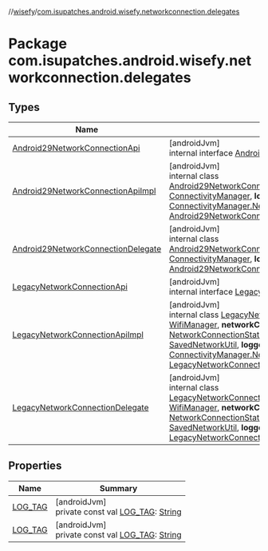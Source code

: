 //[wisefy](../../index.md)/[com.isupatches.android.wisefy.networkconnection.delegates](index.md)

# Package com.isupatches.android.wisefy.networkconnection.delegates

## Types

| Name | Summary |
|---|---|
| [Android29NetworkConnectionApi](-android29-network-connection-api/index.md) | [androidJvm]<br>internal interface [Android29NetworkConnectionApi](-android29-network-connection-api/index.md) |
| [Android29NetworkConnectionApiImpl](-android29-network-connection-api-impl/index.md) | [androidJvm]<br>internal class [Android29NetworkConnectionApiImpl](-android29-network-connection-api-impl/index.md)(**connectionManager**: [ConnectivityManager](https://developer.android.com/reference/kotlin/android/net/ConnectivityManager.html), **logger**: [WisefyLogger](../com.isupatches.android.wisefy.logging/-wisefy-logger/index.md)?) : [ConnectivityManager.NetworkCallback](https://developer.android.com/reference/kotlin/android/net/ConnectivityManager.NetworkCallback.html), [Android29NetworkConnectionApi](-android29-network-connection-api/index.md) |
| [Android29NetworkConnectionDelegate](-android29-network-connection-delegate/index.md) | [androidJvm]<br>internal class [Android29NetworkConnectionDelegate](-android29-network-connection-delegate/index.md)(**connectivityManager**: [ConnectivityManager](https://developer.android.com/reference/kotlin/android/net/ConnectivityManager.html), **logger**: [WisefyLogger](../com.isupatches.android.wisefy.logging/-wisefy-logger/index.md)?, **impl**: [Android29NetworkConnectionApi](-android29-network-connection-api/index.md)) : [NetworkConnectionApi](../com.isupatches.android.wisefy.networkconnection/-network-connection-api/index.md) |
| [LegacyNetworkConnectionApi](-legacy-network-connection-api/index.md) | [androidJvm]<br>internal interface [LegacyNetworkConnectionApi](-legacy-network-connection-api/index.md) |
| [LegacyNetworkConnectionApiImpl](-legacy-network-connection-api-impl/index.md) | [androidJvm]<br>internal class [LegacyNetworkConnectionApiImpl](-legacy-network-connection-api-impl/index.md)(**wifiManager**: [WifiManager](https://developer.android.com/reference/kotlin/android/net/wifi/WifiManager.html), **networkConnectionStatusUtil**: [NetworkConnectionStatusUtil](../com.isupatches.android.wisefy.networkconnectionstatus/-network-connection-status-util/index.md), **savedNetworkUtil**: [SavedNetworkUtil](../com.isupatches.android.wisefy.savednetworks/-saved-network-util/index.md), **logger**: [WisefyLogger](../com.isupatches.android.wisefy.logging/-wisefy-logger/index.md)?) : [ConnectivityManager.NetworkCallback](https://developer.android.com/reference/kotlin/android/net/ConnectivityManager.NetworkCallback.html), [LegacyNetworkConnectionApi](-legacy-network-connection-api/index.md) |
| [LegacyNetworkConnectionDelegate](-legacy-network-connection-delegate/index.md) | [androidJvm]<br>internal class [LegacyNetworkConnectionDelegate](-legacy-network-connection-delegate/index.md)(**wifiManager**: [WifiManager](https://developer.android.com/reference/kotlin/android/net/wifi/WifiManager.html), **networkConnectionStatusUtil**: [NetworkConnectionStatusUtil](../com.isupatches.android.wisefy.networkconnectionstatus/-network-connection-status-util/index.md), **savedNetworkUtil**: [SavedNetworkUtil](../com.isupatches.android.wisefy.savednetworks/-saved-network-util/index.md), **logger**: [WisefyLogger](../com.isupatches.android.wisefy.logging/-wisefy-logger/index.md)?, **impl**: [LegacyNetworkConnectionApi](-legacy-network-connection-api/index.md)) : [NetworkConnectionApi](../com.isupatches.android.wisefy.networkconnection/-network-connection-api/index.md) |

## Properties

| Name | Summary |
|---|---|
| [LOG_TAG](-l-o-g_-t-a-g.md) | [androidJvm]<br>private const val [LOG_TAG](-l-o-g_-t-a-g.md): [String](https://kotlinlang.org/api/latest/jvm/stdlib/kotlin/-string/index.html) |
| [LOG_TAG](-l-o-g_-t-a-g.md) | [androidJvm]<br>private const val [LOG_TAG](-l-o-g_-t-a-g.md): [String](https://kotlinlang.org/api/latest/jvm/stdlib/kotlin/-string/index.html) |
